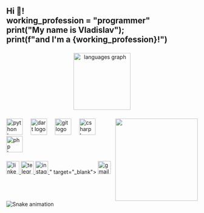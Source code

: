 <h2 align="left">Hi 👋!<br>working_profession = "programmer"<br>print("My name is Vladislav");<br>print(f"and I'm a {working_profession}!")</h2>

###

<div align="center">
  <img src="https://github-readme-stats.vercel.app/api/top-langs?username=Fllleshka&locale=en&hide_title=false&layout=compact&card_width=320&langs_count=5&theme=dracula&hide_border=false" height="150" alt="languages graph"  />
</div>

###

<img align="right" height="217" src="https://media.giphy.com/media/qgQUggAC3Pfv687qPC/giphy.gif"  />

###

<div align="left">
  <img src="https://cdn.jsdelivr.net/gh/devicons/devicon/icons/python/python-original.svg" height="43" alt="python logo"  />
  <img width="13" />
  <img src="https://cdn.jsdelivr.net/gh/devicons/devicon/icons/dart/dart-original.svg" height="43" alt="dart logo"  />
  <img width="13" />
  <img src="https://cdn.jsdelivr.net/gh/devicons/devicon/icons/git/git-original.svg" height="43" alt="git logo"  />
  <img width="13" />
  <img src="https://cdn.jsdelivr.net/gh/devicons/devicon/icons/csharp/csharp-original.svg" height="43" alt="csharp logo"  />
  <img width="13" />
  <img src="https://cdn.jsdelivr.net/gh/devicons/devicon/icons/php/php-original.svg" height="43" alt="php logo"  />
</div>

###

<div align="left">
  <a href="https://www.linkedin.com/in/fleysnervlad" target="_blank">
    <img src="https://img.shields.io/static/v1?message=LinkedIn&logo=linkedin&label=&color=0077B5&logoColor=white&labelColor=&style=flat" height="34" alt="linkedin logo"  />
  </a>
  <a href="https://t.me/fleshkaomsk" target="_blank">
    <img src="https://img.shields.io/static/v1?message=Telegram&logo=telegram&label=&color=2CA5E0&logoColor=white&labelColor=&style=flat" height="34" alt="telegram logo"  />
  </a>
  <a href="https://www.instagram.com/fleshkaomsk/" target="_blank">
    <img src="https://img.shields.io/static/v1?message=Instagram&logo=instagram&label=&color=E4405F&logoColor=white&labelColor=&style=flat" height="34" alt="instagram logo"  />
  </a>
  <a href="<a href="mailto:fleisner.omsk@gmail.com"></a>" target="_blank">
    <img src="https://img.shields.io/static/v1?message=Gmail&logo=gmail&label=&color=D14836&logoColor=white&labelColor=&style=flat" height="34" alt="gmail logo"  />
  </a>
</div>

###

<br clear="both">

<img src="https://raw.githubusercontent.com/Fllleshka/Fllleshka/output/snake.svg" alt="Snake animation" />

###
